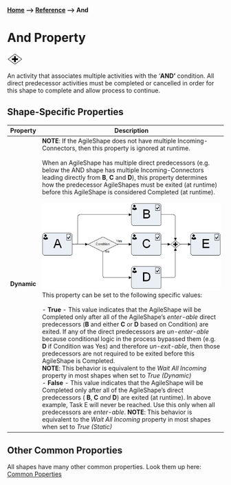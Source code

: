 __[Home](/) --> [Reference](/ref) --> And__

# And Property

![And](media/And.png)

An activity that associates multiple activities with the ‘**AND’** condition.
All direct predecessor activities must be completed or cancelled in order for
this shape to complete and allow process to continue.


## Shape-Specific Properties

| Property | Description |
| -------- | ----------- |
| __Dynamic__ | **NOTE**: If the AgileShape does not have multiple Incoming-Connectors, then this property is ignored at runtime.<br> <br> When an AgileShape has multiple direct predecessors (e.g. below the AND shape has multiple Incoming-Connectors leading directly from **B**, **C** and **D**), this property determines how the predecessor AgileShapes must be exited (at runtime) before this AgileShape is considered Completed (at runtime).<br> <br> ![](/ref/media/Dynamic.png) <br> This property can be set to the following specific values:<br> <br> -   **True** - This value indicates that the AgileShape will be Completed only     after all of the AgileShape’s *enter-able* direct predecessors (**B** and     either **C** or **D** based on Condition) are exited. If any of the direct     predecessors are *un-enter-able* because conditional logic in the process     bypassed them (e.g. **D** if Condition was Yes) and therefore     *un-exit-able*, then those predecessors are not required to be exited before     this AgileShape is Completed.<br>     **NOTE**: This behavior is equivalent to the *Wait All Incoming* property in     most shapes when set to *True (Dynamic)*<br> -   **False** - This value indicates that the AgileShape will be Completed only     after all of the AgileShape’s direct predecessors ( **B**, **C** *and* **D**)     are exited (at runtime). In above example, Task E will never be reached. Use     this only when all predecessors are *enter-able*.      **NOTE**: This behavior is equivalent to the *Wait All Incoming* property in     most shapes when set to *True (Static)*|


## Other Common Proporties
All shapes have many other common properties. Look them up here: [Common Poperties](common/README.md)

